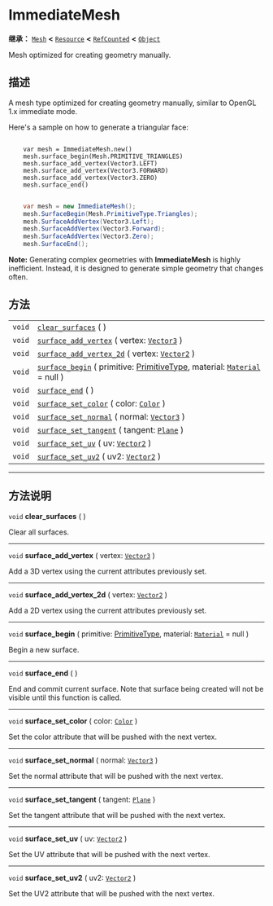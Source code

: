<!-- ⚠ 请勿编辑本文件 ⚠ -->
<!-- 本文档使用脚本从 WeDot 引擎源码仓库生成。 -->
<!-- 生成脚本：https://github.com/WeDot-Engine/WeDot/tree/4.3/doc/tools/make_md.py； -->
<!-- 原文件：https://github.com/WeDot-Engine/WeDot/tree/4.3/doc/classes/ImmediateMesh.xml。 -->

<div id="_class_immediatemesh"></div>

# ImmediateMesh

**继承：** [`Mesh`](class_mesh.md) **<** [`Resource`](class_resource.md) **<** [`RefCounted`](class_refcounted.md) **<** [`Object`](class_object.md)

Mesh optimized for creating geometry manually.

## 描述

A mesh type optimized for creating geometry manually, similar to OpenGL 1.x immediate mode.

Here's a sample on how to generate a triangular face:



```gdscript

    var mesh = ImmediateMesh.new()
    mesh.surface_begin(Mesh.PRIMITIVE_TRIANGLES)
    mesh.surface_add_vertex(Vector3.LEFT)
    mesh.surface_add_vertex(Vector3.FORWARD)
    mesh.surface_add_vertex(Vector3.ZERO)
    mesh.surface_end()
```

```csharp

    var mesh = new ImmediateMesh();
    mesh.SurfaceBegin(Mesh.PrimitiveType.Triangles);
    mesh.SurfaceAddVertex(Vector3.Left);
    mesh.SurfaceAddVertex(Vector3.Forward);
    mesh.SurfaceAddVertex(Vector3.Zero);
    mesh.SurfaceEnd();
```



 **Note:** Generating complex geometries with **ImmediateMesh** is highly inefficient. Instead, it is designed to generate simple geometry that changes often.





## 方法

|||
|:-:|:--|
| `void` | [`clear_surfaces`](class_immediatemeshmd#class_immediatemesh_method_clear_surfaces) ( )                                                                                                      |
| `void` | [`surface_add_vertex`](class_immediatemeshmd#class_immediatemesh_method_surface_add_vertex) ( vertex: [`Vector3`](class_vector3.md) )                                                        |
| `void` | [`surface_add_vertex_2d`](class_immediatemeshmd#class_immediatemesh_method_surface_add_vertex_2d) ( vertex: [`Vector2`](class_vector2.md) )                                                  |
| `void` | [`surface_begin`](class_immediatemeshmd#class_immediatemesh_method_surface_begin) ( primitive: [PrimitiveType](#enum_mesh_primitivetype), material: [`Material`](class_material.md) = null ) |
| `void` | [`surface_end`](class_immediatemeshmd#class_immediatemesh_method_surface_end) ( )                                                                                                            |
| `void` | [`surface_set_color`](class_immediatemeshmd#class_immediatemesh_method_surface_set_color) ( color: [`Color`](class_color.md) )                                                               |
| `void` | [`surface_set_normal`](class_immediatemeshmd#class_immediatemesh_method_surface_set_normal) ( normal: [`Vector3`](class_vector3.md) )                                                        |
| `void` | [`surface_set_tangent`](class_immediatemeshmd#class_immediatemesh_method_surface_set_tangent) ( tangent: [`Plane`](class_plane.md) )                                                         |
| `void` | [`surface_set_uv`](class_immediatemeshmd#class_immediatemesh_method_surface_set_uv) ( uv: [`Vector2`](class_vector2.md) )                                                                    |
| `void` | [`surface_set_uv2`](class_immediatemeshmd#class_immediatemesh_method_surface_set_uv2) ( uv2: [`Vector2`](class_vector2.md) )                                                                 |

<!-- rst-class:: classref-section-separator -->

---

## 方法说明

<div id="_class_immediatemesh_method_clear_surfaces"></div>

`void` **clear_surfaces** ( )<div id="class_immediatemesh_method_clear_surfaces"></div>

Clear all surfaces.

<!-- rst-class:: classref-item-separator -->

---

<div id="_class_immediatemesh_method_surface_add_vertex"></div>

`void` **surface_add_vertex** ( vertex: [`Vector3`](class_vector3.md) )<div id="class_immediatemesh_method_surface_add_vertex"></div>

Add a 3D vertex using the current attributes previously set.

<!-- rst-class:: classref-item-separator -->

---

<div id="_class_immediatemesh_method_surface_add_vertex_2d"></div>

`void` **surface_add_vertex_2d** ( vertex: [`Vector2`](class_vector2.md) )<div id="class_immediatemesh_method_surface_add_vertex_2d"></div>

Add a 2D vertex using the current attributes previously set.

<!-- rst-class:: classref-item-separator -->

---

<div id="_class_immediatemesh_method_surface_begin"></div>

`void` **surface_begin** ( primitive: [PrimitiveType](#enum_mesh_primitivetype), material: [`Material`](class_material.md) = null )<div id="class_immediatemesh_method_surface_begin"></div>

Begin a new surface.

<!-- rst-class:: classref-item-separator -->

---

<div id="_class_immediatemesh_method_surface_end"></div>

`void` **surface_end** ( )<div id="class_immediatemesh_method_surface_end"></div>

End and commit current surface. Note that surface being created will not be visible until this function is called.

<!-- rst-class:: classref-item-separator -->

---

<div id="_class_immediatemesh_method_surface_set_color"></div>

`void` **surface_set_color** ( color: [`Color`](class_color.md) )<div id="class_immediatemesh_method_surface_set_color"></div>

Set the color attribute that will be pushed with the next vertex.

<!-- rst-class:: classref-item-separator -->

---

<div id="_class_immediatemesh_method_surface_set_normal"></div>

`void` **surface_set_normal** ( normal: [`Vector3`](class_vector3.md) )<div id="class_immediatemesh_method_surface_set_normal"></div>

Set the normal attribute that will be pushed with the next vertex.

<!-- rst-class:: classref-item-separator -->

---

<div id="_class_immediatemesh_method_surface_set_tangent"></div>

`void` **surface_set_tangent** ( tangent: [`Plane`](class_plane.md) )<div id="class_immediatemesh_method_surface_set_tangent"></div>

Set the tangent attribute that will be pushed with the next vertex.

<!-- rst-class:: classref-item-separator -->

---

<div id="_class_immediatemesh_method_surface_set_uv"></div>

`void` **surface_set_uv** ( uv: [`Vector2`](class_vector2.md) )<div id="class_immediatemesh_method_surface_set_uv"></div>

Set the UV attribute that will be pushed with the next vertex.

<!-- rst-class:: classref-item-separator -->

---

<div id="_class_immediatemesh_method_surface_set_uv2"></div>

`void` **surface_set_uv2** ( uv2: [`Vector2`](class_vector2.md) )<div id="class_immediatemesh_method_surface_set_uv2"></div>

Set the UV2 attribute that will be pushed with the next vertex.

[^virtual]: 本方法通常需要用户覆盖才能生效。
[^const]: 本方法无副作用，不会修改该实例的任何成员变量。
[^vararg]: 本方法除了能接受在此处描述的参数外，还能够继续接受任意数量的参数。
[^constructor]: 本方法用于构造某个类型。
[^static]: 调用本方法无需实例，可直接使用类名进行调用。
[^operator]: 本方法描述的是使用本类型作为左操作数的有效运算符。
[^bitfield]: 这个值是由下列位标志构成位掩码的整数。
[^void]: 无返回值。

